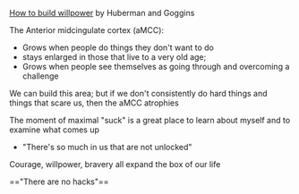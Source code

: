 [How to build willpower](https://www.youtube.com/watch?v=84dYijIpWjQ) by Huberman and Goggins

The Anterior midcingulate cortex (aMCC):
- Grows when people do things they don't want to do
- stays enlarged in those that live to a very old age; 
- Grows when people see themselves as going through and overcoming a challenge

We can build this area; but if we don't consistently do hard things and things that scare us, then the aMCC atrophies

The moment of maximal "suck" is a great place to learn about myself and to examine what comes up
- "There's so much in us that are not unlocked"

Courage, willpower, bravery all expand the box of our life

=="There are no hacks"==